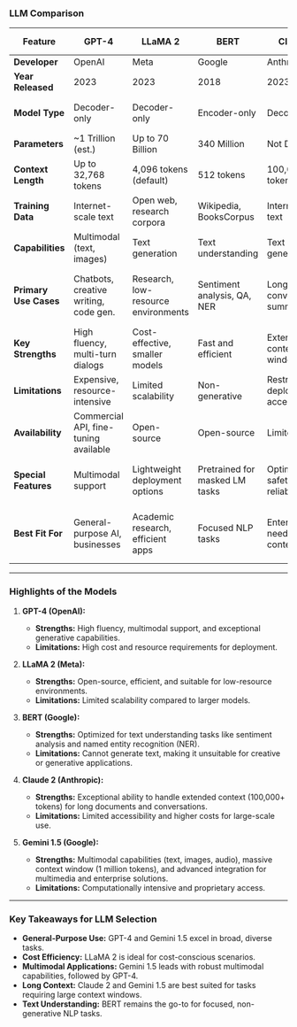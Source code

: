 ### **LLM Comparison**

| **Feature**              | **GPT-4**                              | **LLaMA 2**                        | **BERT**                                | **Claude 2**                          | **Gemini 1.5** (Google)               |
|---------------------------|----------------------------------------|-------------------------------------|-----------------------------------------|---------------------------------------|---------------------------------------|
| **Developer**            | OpenAI                                | Meta                               | Google                                | Anthropic                             | Google                                |
| **Year Released**        | 2023                                  | 2023                               | 2018                                  | 2023                                  | 2024                                  |
| **Model Type**           | Decoder-only                          | Decoder-only                       | Encoder-only                          | Decoder-only                          | Multimodal (Encoder-Decoder)         |
| **Parameters**           | ~1 Trillion (est.)                    | Up to 70 Billion                   | 340 Million                           | Not Disclosed                         | Up to 1 Trillion                     |
| **Context Length**       | Up to 32,768 tokens                   | 4,096 tokens (default)             | 512 tokens                            | 100,000+ tokens                      | 1 Million tokens                     |
| **Training Data**        | Internet-scale text                   | Open web, research corpora         | Wikipedia, BooksCorpus                | Internet-scale text                  | Text, images, code, audio, videos    |
| **Capabilities**         | Multimodal (text, images)             | Text generation                    | Text understanding                    | Text generation                      | Multimodal tasks (text, vision, audio) |
| **Primary Use Cases**    | Chatbots, creative writing, code gen. | Research, low-resource environments| Sentiment analysis, QA, NER           | Long conversations, summarization    | Text generation, multimedia content, coding |
| **Key Strengths**        | High fluency, multi-turn dialogs       | Cost-effective, smaller models     | Fast and efficient                    | Extended context window              | Multimodal support, extended context |
| **Limitations**          | Expensive, resource-intensive         | Limited scalability                | Non-generative                        | Restricted deployment access         | High computational requirements      |
| **Availability**         | Commercial API, fine-tuning available | Open-source                        | Open-source                           | Limited API                          | Proprietary API                      |
| **Special Features**     | Multimodal support                    | Lightweight deployment options     | Pretrained for masked LM tasks        | Optimized for safety & reliability   | Handles complex multimodal inputs    |
| **Best Fit For**         | General-purpose AI, businesses        | Academic research, efficient apps  | Focused NLP tasks                     | Enterprises needing long context     | Enterprises with multimodal and long-context tasks |

---

### **Highlights of the Models**

1. **GPT-4 (OpenAI):**
   - **Strengths:** High fluency, multimodal support, and exceptional generative capabilities.
   - **Limitations:** High cost and resource requirements for deployment.

2. **LLaMA 2 (Meta):**
   - **Strengths:** Open-source, efficient, and suitable for low-resource environments.
   - **Limitations:** Limited scalability compared to larger models.

3. **BERT (Google):**
   - **Strengths:** Optimized for text understanding tasks like sentiment analysis and named entity recognition (NER).
   - **Limitations:** Cannot generate text, making it unsuitable for creative or generative applications.

4. **Claude 2 (Anthropic):**
   - **Strengths:** Exceptional ability to handle extended context (100,000+ tokens) for long documents and conversations.
   - **Limitations:** Limited accessibility and higher costs for large-scale use.

5. **Gemini 1.5 (Google):**
   - **Strengths:** Multimodal capabilities (text, images, audio), massive context window (1 million tokens), and advanced integration for multimedia and enterprise solutions.
   - **Limitations:** Computationally intensive and proprietary access.

---

### **Key Takeaways for LLM Selection**
- **General-Purpose Use:** GPT-4 and Gemini 1.5 excel in broad, diverse tasks.
- **Cost Efficiency:** LLaMA 2 is ideal for cost-conscious scenarios.
- **Multimodal Applications:** Gemini 1.5 leads with robust multimodal capabilities, followed by GPT-4.
- **Long Context:** Claude 2 and Gemini 1.5 are best suited for tasks requiring large context windows.
- **Text Understanding:** BERT remains the go-to for focused, non-generative NLP tasks.
